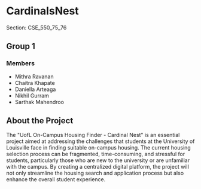# CardinalsNest
Section: CSE_550_75_76
## Group 1 
### Members
- Mithra Ravanan
- Chaitra Khapate
- Daniella Arteaga
- Nikhil Gurram
- Sarthak Mahendroo

## About the Project

The "UofL On-Campus Housing Finder - Cardinal Nest" is an essential project aimed at addressing the challenges that students at the University of Louisville face in finding suitable on-campus housing. The current housing selection process can be fragmented, time-consuming, and stressful for students, particularly those who are new to the university or are unfamiliar with the campus. By creating a centralized digital platform, the project will not only streamline the housing search and application process but also enhance the overall student experience.

